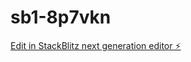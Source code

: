 # sb1-8p7vkn

[Edit in StackBlitz next generation editor ⚡️](https://stackblitz.com/~/github.com/Amirile/sb1-8p7vkn)